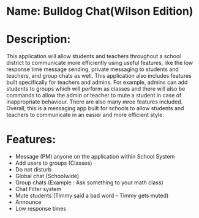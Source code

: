 # Name: Bulldog Chat(Wilson Edition)

# Description:
This application will allow students and teachers throughout a school district to communicate more efficiently using useful features, like the low response time message sending, private messaging to students and teachers, and group chats as well. This application also includes features built specifically for teachers and admins. For example, admins can add students to groups which will perform as classes and there will also be commands to allow the admin or teacher to mute a student in case of inappropriate behaviour. There are also many mroe features included. Overall, this is a messaging app built for schools to allow students and teachers to communicate in an easier and more efficient style.  

# Features:
- Message (PM) anyone on the application within School System
-  Add users to groups (Classes)
-  Do not disturb 
-  Global chat (Schoolwide)
-  Group chats (Example : Ask something to your math class)
-  Chat Filter system 
-  Mute students (Timmy said a bad word - Timmy gets muted)
-  Announce 
-  Low response times
